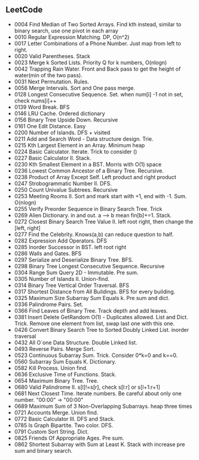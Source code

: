 ## LeetCode
- 0004 Find Median of Two Sorted Arrays. Find kth instead, similar to binary search, use one pivot in each array
- 0010 Regular Expression Matching. DP, O(n^2)
- 0017 Letter Combinations of a Phone Number. Just map from left to right.
- 0020 Valid Parentheses. Stack
- 0023 Merge k Sorted Lists. Priority Q for k numbers, O(nlogn)
- 0042 Trapping Rain Water. Front and Back pass to get the height of water(min of the two pass).
- 0031 Next Permutation. Rules.
- 0056 Merge Intervals. Sort and One pass merge.
- 0128 Longest Consecutive Sequence. Set. when num[i] -1 not in set, check nums[i]++
- 0139 Word Break. BFS
- 0146 LRU Cache. Ordered dictionary
- 0156 Binary Tree Upside Down. Recursive
- 0161 One Edit Distance. Easy
- 0200 Number of Islands. DFS + visited
- 0211 Add and Search Word - Data structure design. Trie.
- 0215 Kth Largest Element in an Array. Minimum heap
- 0224 Basic Calculator. Iterate. Trick to consider ()
- 0227 Basic Calculator II. Stack.
- 0230 Kth Smallest Element in a BST. Morris with O(1) space
- 0236 Lowest Common Ancestor of a Binary Tree. Recursive.
- 0238 Product of Array Except Self. Left product and right product
- 0247 Strobogrammatic Number II. DFS.
- 0250 Count Univalue Subtrees. Recursive
- 0253 Meeting Rooms II. Sort and mark start with +1, end with -1. Sum. O(nlogn)
- 0255 Verify Preorder Sequence in Binary Search Tree. Trick
- 0269 Alien Dictionary. in and out. a --> b mean fin[b]+=1. Stack.
- 0272 Closest Binary Search Tree Value II. left root right, then change the [left, right]
- 0277 Find the Celebrity. Knows(a,b) can reduce question to half.
- 0282 Expression Add Operators. DFS
- 0285 Inorder Successor in BST. left root right
- 0286 Walls and Gates. BFS
- 0297 Serialize and Deserialize Binary Tree. BFS.
- 0298 Binary Tree Longest Consecutive Sequence. Recursive
- 0304 Range Sum Query 2D - Immutable. Pre sum.
- 0305 Number of Islands II. Union-find.
- 0314 Binary Tree Vertical Order Traversal. BFS
- 0317 Shortest Distance from All Buildings. BFS for every building.
- 0325 Maximum Size Subarray Sum Equals k. Pre sum and dict.
- 0336 Palindrome Pairs. Set.
- 0366 Find Leaves of Binary Tree. Track depth and add leaves.
- 0381 Insert Delete GetRandom O(1) - Duplicates allowed. List and Dict. Trick. Remove one element from list, swap last one with this one.
- 0426 Convert Binary Search Tree to Sorted Doubly Linked List. inorder traversal
- 0432 All O`one Data Structure. Double Linked list.
- 0493 Reverse Pairs. Merge Sort.
- 0523 Continuous Subarray Sum. Trick. Consider 0*k=0 and k==0.
- 0560 Subarray Sum Equals K. Dictionary.
- 0582 Kill Process. Union find.
- 0636 Exclusive Time of Functions. Stack.
- 0654 Maximum Binary Tree. Tree.
- 0680 Valid Palindrome II. s[l]!=s[r], check s[l:r] or s[l+1:r+1]
- 0681 Next Closest Time. Iterate numbers. Be careful about only one number. "00:00" -> "00:00"
- 0689 Maximum Sum of 3 Non-Overlapping Subarrays. heap three times
- 0721 Accounts Merge. Union find.
- 0772 Basic Calculator III. DFS and Stack.
- 0785 Is Graph Bipartite. Two color. DFS.
- 0791 Custom Sort String. Dict.
- 0825 Friends Of Appropriate Ages. Pre sum.
- 0862 Shortest Subarray with Sum at Least K. Stack with increase pre sum and binary search.





